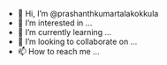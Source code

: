 - 👋 Hi, I’m @prashanthkumartalakokkula
- 👀 I’m interested in ...
- 🌱 I’m currently learning ...
- 💞️ I’m looking to collaborate on ...
- 📫 How to reach me ...

<!---
prashanthkumartalakokkula/prashanthkumartalakokkula is a ✨ special ✨ repository because its `README.md` (this file) appears on your GitHub profile.
You can click the Preview link to take a look at your changes.
--->
